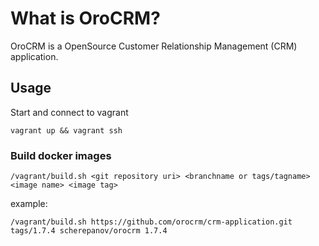 # What is OroCRM?

OroCRM is a OpenSource Customer Relationship Management (CRM) application.

## Usage

Start and connect to vagrant

    vagrant up && vagrant ssh

### Build docker images

    /vagrant/build.sh <git repository uri> <branchname or tags/tagname> <image name> <image tag>

example:

    /vagrant/build.sh https://github.com/orocrm/crm-application.git tags/1.7.4 scherepanov/orocrm 1.7.4
